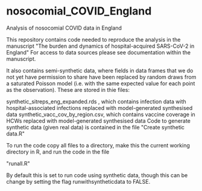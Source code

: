# nosocomial\_COVID\_England
 Analysis of nosocomial COVID data in England

This repository contains code needed to reproduce the analysis in the manuscript "The burden and dynamics of hospital-acquired SARS-CoV-2 in England"
For access to data sources please see documentation within the manuscript.

It also contains semi-synthetic data, where fields in data frames that we do not yet have permission to share have been replaced by random draws 
from a saturated Poisson model (i.e. with the same expected value for each point as the observation). These are stored in thie files:

synthetic_sitreps_eng_expanded.rds , which contains infection data with hospital-associated infections replaced with model-generated synthesised data
synthetic_vacc_cov_by_region.csv, which contains vaccine coverage in HCWs replaced with model-generated synthesised data
Code to generate synthetic data (given real data) is contained in the file "Create synthetic data.R"

To run the code copy all files to a  directory, make this the current working directory in R, and run the code in the file

"runall.R"

By default this is set to run code using synthetic data, though this can be change by setting the flag runwithsyntheticdata to FALSE. 





